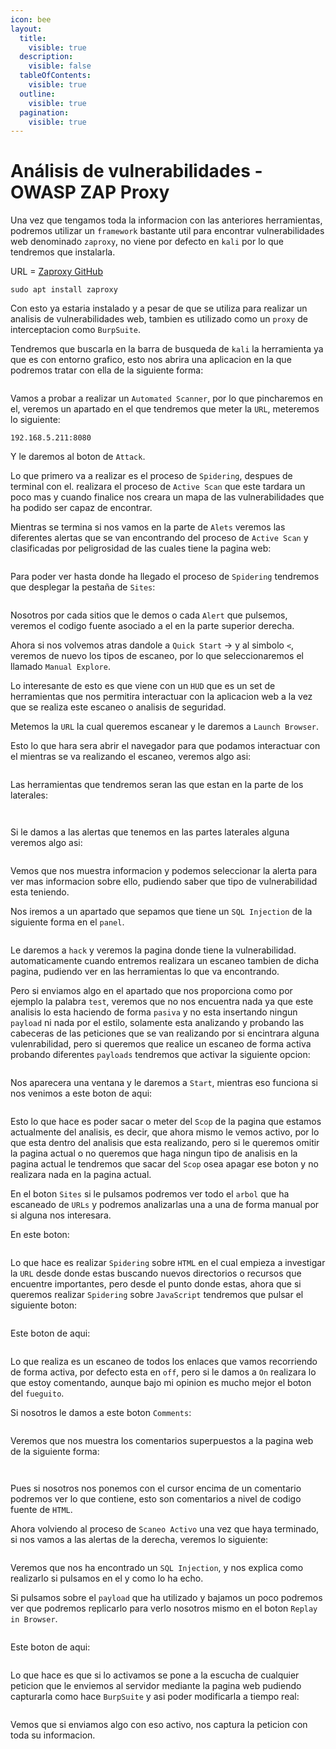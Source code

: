 ```yaml
---
icon: bee
layout:
  title:
    visible: true
  description:
    visible: false
  tableOfContents:
    visible: true
  outline:
    visible: true
  pagination:
    visible: true
---
```


# Análisis de vulnerabilidades - OWASP ZAP Proxy

Una vez que tengamos toda la informacion con las anteriores herramientas, podremos utilizar un `framework` bastante util para encontrar vulnerabilidades web denominado `zaproxy`, no viene por defecto en `kali` por lo que tendremos que instalarla.

URL = [Zaproxy GitHub](https://github.com/zaproxy/zaproxy)

```shell
sudo apt install zaproxy
```

Con esto ya estaria instalado y a pesar de que se utiliza para realizar un analisis de vulnerabilidades web, tambien es utilizado como un `proxy` de interceptacion como `BurpSuite`.

Tendremos que buscarla en la barra de busqueda de `kali` la herramienta ya que es con entorno grafico, esto nos abrira una aplicacion en la que podremos tratar con ella de la siguiente forma:

<figure><img src="../../.gitbook/assets/image (185).png" alt=""><figcaption></figcaption></figure>

Vamos a probar a realizar un `Automated Scanner`, por lo que pincharemos en el, veremos un apartado en el que tendremos que meter la `URL`, meteremos lo siguiente:

```
192.168.5.211:8080
```

Y le daremos al boton de `Attack`.

Lo que primero va a realizar es el proceso de `Spidering`, despues de terminal con el. realizara el proceso de `Active Scan` que este tardara un poco mas y cuando finalice nos creara un mapa de las vulnerabilidades que ha podido ser capaz de encontrar.

Mientras se termina si nos vamos en la parte de `Alets` veremos las diferentes alertas que se van encontrando del proceso de `Active Scan` y clasificadas por peligrosidad de las cuales tiene la pagina web:

<figure><img src="../../.gitbook/assets/image (186).png" alt=""><figcaption></figcaption></figure>

Para poder ver hasta donde ha llegado el proceso de `Spidering` tendremos que desplegar la pestaña de `Sites`:

<figure><img src="../../.gitbook/assets/image (187).png" alt=""><figcaption></figcaption></figure>

Nosotros por cada sitios que le demos o cada `Alert` que pulsemos, veremos el codigo fuente asociado a el en la parte superior derecha.

Ahora si nos volvemos atras dandole a `Quick Start` -> y al simbolo `<`, veremos de nuevo los tipos de escaneo, por lo que seleccionaremos el llamado `Manual Explore`.

Lo interesante de esto es que viene con un `HUD` que es un set de herramientas que nos permitira interactuar con la aplicacion web a la vez que se realiza este escaneo o analisis de seguridad.

Metemos la `URL` la cual queremos escanear y le daremos a `Launch Browser`.

Esto lo que hara sera abrir el navegador para que podamos interactuar con el mientras se va realizando el escaneo, veremos algo asi:

<figure><img src="../../.gitbook/assets/image (188).png" alt=""><figcaption></figcaption></figure>

Las herramientas que tendremos seran las que estan en la parte de los laterales:

<figure><img src="../../.gitbook/assets/image (189).png" alt=""><figcaption></figcaption></figure>

<figure><img src="../../.gitbook/assets/image (190).png" alt=""><figcaption></figcaption></figure>

Si le damos a las alertas que tenemos en las partes laterales alguna veremos algo asi:

<figure><img src="../../.gitbook/assets/image (191).png" alt=""><figcaption></figcaption></figure>

Vemos que nos muestra informacion y podemos seleccionar la alerta para ver mas informacion sobre ello, pudiendo saber que tipo de vulnerabilidad esta teniendo.

Nos iremos a un apartado que sepamos que tiene un `SQL Injection` de la siguiente forma en el `panel`.

<figure><img src="../../.gitbook/assets/image (192).png" alt=""><figcaption></figcaption></figure>

Le daremos a `hack` y veremos la pagina donde tiene la vulnerabilidad. automaticamente cuando entremos realizara un escaneo tambien de dicha pagina, pudiendo ver en las herramientas lo que va encontrando.

Pero si enviamos algo en el apartado que nos proporciona como por ejemplo la palabra `test`, veremos que no nos encuentra nada ya que este analisis lo esta haciendo de forma `pasiva` y no esta insertando ningun `payload` ni nada por el estilo, solamente esta analizando y probando las cabeceras de las peticiones que se van realizando por si encintrara alguna vulenrabilidad, pero si queremos que realice un escaneo de forma activa probando diferentes `payloads` tendremos que activar la siguiente opcion:

<figure><img src="../../.gitbook/assets/image (193).png" alt=""><figcaption></figcaption></figure>

Nos aparecera una ventana y le daremos a `Start`, mientras eso funciona si nos venimos a este boton de aqui:

<figure><img src="../../.gitbook/assets/image (194).png" alt=""><figcaption></figcaption></figure>

Esto lo que hace es poder sacar o meter del `Scop` de la pagina que estamos actualmente del analisis, es decir, que ahora mismo le vemos activo, por lo que esta dentro del analisis que esta realizando, pero si le queremos omitir la pagina actual o no queremos que haga ningun tipo de analisis en la pagina actual le tendremos que sacar del `Scop` osea apagar ese boton y no realizara nada en la pagina actual.

En el boton `Sites` si le pulsamos podremos ver todo el `arbol` que ha escaneado de `URLs` y podremos analizarlas una a una de forma manual por si alguna nos interesara.

En este boton:

<figure><img src="../../.gitbook/assets/image (195).png" alt=""><figcaption></figcaption></figure>

Lo que hace es realizar `Spidering` sobre `HTML` en el cual empieza a investigar la `URL` desde donde estas buscando nuevos directorios o recursos que encuentre importantes, pero desde el punto donde estas, ahora que si queremos realizar `Spidering` sobre `JavaScript` tendremos que pulsar el siguiente boton:

<figure><img src="../../.gitbook/assets/image (196).png" alt=""><figcaption></figcaption></figure>

Este boton de aqui:

<figure><img src="../../.gitbook/assets/image (197).png" alt=""><figcaption></figcaption></figure>

Lo que realiza es un escaneo de todos los enlaces que vamos recorriendo de forma activa, por defecto esta en `off`, pero si le damos a `On` realizara lo que estoy comentando, aunque bajo mi opinion es mucho mejor el boton del `fueguito`.

Si nosotros le damos a este boton `Comments`:

<figure><img src="../../.gitbook/assets/image (198).png" alt=""><figcaption></figcaption></figure>

Veremos que nos muestra los comentarios superpuestos a la pagina web de la siguiente forma:

<figure><img src="../../.gitbook/assets/image (199).png" alt=""><figcaption></figcaption></figure>

<figure><img src="../../.gitbook/assets/image (200).png" alt=""><figcaption></figcaption></figure>

Pues si nosotros nos ponemos con el cursor encima de un comentario podremos ver lo que contiene, esto son comentarios a nivel de codigo fuente de `HTML`.

Ahora volviendo al proceso de `Scaneo Activo` una vez que haya terminado, si nos vamos a las alertas de la derecha, veremos lo siguiente:

<figure><img src="../../.gitbook/assets/image (201).png" alt=""><figcaption></figcaption></figure>

Veremos que nos ha encontrado un `SQL Injection`, y nos explica como realizarlo si pulsamos en el y como lo ha echo.

Si pulsamos sobre el `payload` que ha utilizado y bajamos un poco podremos ver que podremos replicarlo para verlo nosotros mismo en el boton `Replay in Browser`.

<figure><img src="../../.gitbook/assets/image (202).png" alt=""><figcaption></figcaption></figure>

Este boton de aqui:

<figure><img src="../../.gitbook/assets/image (203).png" alt=""><figcaption></figcaption></figure>

Lo que hace es que si lo activamos se pone a la escucha de cualquier peticion que le enviemos al servidor mediante la pagina web pudiendo capturarla como hace `BurpSuite` y asi poder modificarla a tiempo real:

<figure><img src="../../.gitbook/assets/image (204).png" alt=""><figcaption></figcaption></figure>

Vemos que si enviamos algo con eso activo, nos captura la peticion con toda su informacion.

